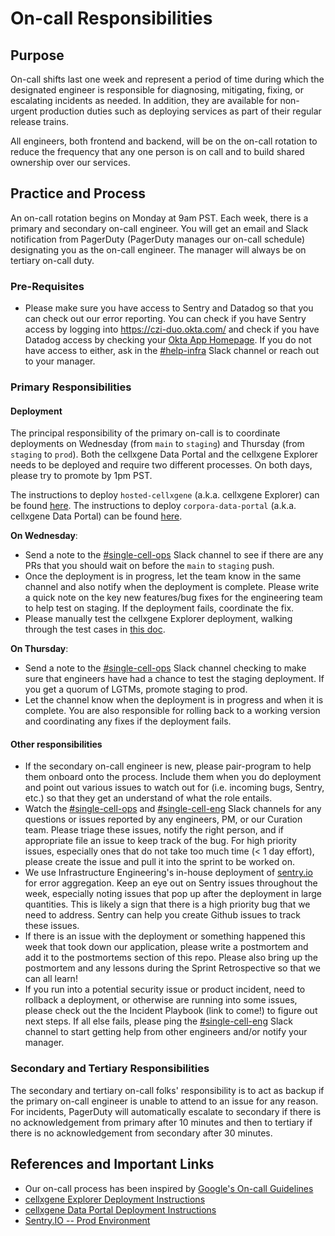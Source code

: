 # On-call Responsibilities

## Purpose

On-call shifts last one week and represent a period of time during which the designated engineer is responsible for diagnosing, mitigating, fixing, or escalating incidents as needed. In addition, they are available for non-urgent production duties such as deploying services as part of their regular release trains.

All engineers, both frontend and backend, will be on the on-call rotation to reduce the frequency that any one person is on call and to build shared ownership over our services.

## Practice and Process

An on-call rotation begins on Monday at 9am PST. Each week, there is a primary and secondary on-call engineer. You will get an email and Slack notification from PagerDuty (PagerDuty manages our on-call schedule) designating you as the on-call engineer. The manager will always be on tertiary on-call duty.

### Pre-Requisites

- Please make sure you have access to Sentry and Datadog so that you can check out our error reporting. You can check if you have Sentry access by logging into https://czi-duo.okta.com/ and check if you have Datadog access by checking your [Okta App Homepage](https://czi.okta.com/app/UserHome). If you do not have access to either, ask in the [#help-infra](https://chanzuckerbergteam.slack.com/archives/C94RQ5SBV) Slack channel or reach out to your manager.


### Primary Responsibilities

#### Deployment

The principal responsibility of the primary on-call is to coordinate deployments on Wednesday (from `main` to `staging`) and Thursday (from `staging` to `prod`). Both the cellxgene Data Portal and the cellxgene Explorer needs to be deployed and require two different processes. On both days, please try to promote by 1pm PST.

The instructions to deploy `hosted-cellxgene` (a.k.a. cellxgene Explorer) can be found [here](https://github.com/chanzuckerberg/single-cell-infra/tree/main/terraform/modules/hosted-cellxgene#redeploying-the-application). The instructions to deploy `corpora-data-portal` (a.k.a. cellxgene Data Portal) can be found [here](https://github.com/chanzuckerberg/single-cell-infra/tree/main/terraform/modules/corpora#redeploying-the-application).

**On Wednesday**:

- Send a note to the [#single-cell-ops](https://chanzuckerbergteam.slack.com/archives/CV7PFVABC) Slack channel to see if there are any PRs that you should wait on before the `main` to `staging` push. 
- Once the deployment is in progress, let the team know in the same channel and also notify when the deployment is complete. Please write a quick note on the key new features/bug fixes for the engineering team to help test on staging. If the deployment fails, coordinate the fix.
- Please manually test the cellxgene Explorer deployment, walking through the test cases in [this doc](https://docs.google.com/document/d/1nHdd8cDlmauv27oEemlMy_mEa0Dw7UMCp-w50IhNuK0/edit).

**On Thursday**: 

- Send a note to the [#single-cell-ops](https://chanzuckerbergteam.slack.com/archives/CV7PFVABC) Slack channel checking to make sure that engineers have had a chance to test the staging deployment. If you get a quorum of LGTMs, promote staging to prod. 
- Let the channel know when the deployment is in progress and when it is complete. You are also responsible for rolling back to a working version and coordinating any fixes if the deployment fails.

#### Other responsibilities

- If the secondary on-call engineer is new, please pair-program to help them onboard onto the process. Include them when you do deployment and point out various issues to watch out for (i.e. incoming bugs, Sentry, etc.) so that they get an understand of what the role entails.
- Watch the [#single-cell-ops](https://chanzuckerbergteam.slack.com/archives/CV7PFVABC) and [#single-cell-eng](https://chanzuckerbergteam.slack.com/archives/C01CPJURT0S) Slack channels for any questions or issues reported by any engineers, PM, or our Curation team. Please triage these issues, notify the right person, and if appropriate file an issue to keep track of the bug. For high priority issues, especially ones that do not take too much time (< 1 day effort), please create the issue and pull it into the sprint to be worked on.
- We use Infrastructure Engineering's in-house deployment of [sentry.io](https://sentry.prod.si.czi.technology/sci-sc/) for error aggregation. Keep an eye out on Sentry issues throughout the week, especially noting issues that pop up after the deployment in large quantities. This is likely a sign that there is a high priority bug that we need to address. Sentry can help you create Github issues to track these issues.
- If there is an issue with the deployment or something happened this week that took down our application, please write a postmortem and add it to the postmortems section of this repo. Please also bring up the postmortem and any lessons during the Sprint Retrospective so that we can all learn!
- If you run into a potential security issue or product incident, need to rollback a deployment, or otherwise are running into some issues, please check out the the Incident Playbook (link to come!) to figure out next steps. If all else fails, please ping the [#single-cell-eng](https://chanzuckerbergteam.slack.com/archives/C01CPJURT0S) Slack channel to start getting help from other engineers and/or notify your manager.

### Secondary and Tertiary Responsibilities

The secondary and tertiary on-call folks' responsibility is to act as backup if the primary on-call engineer is unable to attend to an issue for any reason. For incidents, PagerDuty will automatically escalate to secondary if there is no acknowledgement from primary after 10 minutes and then to tertiary if there is no acknowledgement from secondary after 30 minutes.

## References and Important Links

- Our on-call process has been inspired by [Google's On-call Guidelines](https://landing.google.com/sre/workbook/chapters/on-call/)
- [cellxgene Explorer Deployment Instructions](https://github.com/chanzuckerberg/single-cell-infra/tree/main/terraform/modules/hosted-cellxgene#redeploying-the-application)
- [cellxgene Data Portal Deployment Instructions](https://github.com/chanzuckerberg/single-cell-infra/tree/main/terraform/modules/corpora#redeploying-the-application)
- [Sentry.IO -- Prod Environment](https://sentry.prod.si.czi.technology/sci-sc/)
